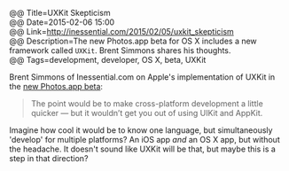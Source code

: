 @@ Title=UXKit Skepticism  
@@ Date=2015-02-06 15:00  
@@ Link=http://inessential.com/2015/02/05/uxkit_skepticism  
@@ Description=The new Photos.app beta for OS X includes a new framework called `UXKit`. Brent Simmons shares his thoughts.  
@@ Tags=development, developer, OS X, beta, UXKit  

Brent Simmons of Inessential.com on Apple's implementation of UXKit in the [new Photos.app beta][theverge]:
>The point would be to make cross-platform development a little quicker — but it wouldn’t get you out of using UIKit and AppKit.

Imagine how cool it would be to know one language, but simultaneously 'develop' for multiple platforms? An iOS app *and* an OS X app, but without the headache. It doesn't sound like UXKit will be that, but maybe this is a step in that direction?

[theverge]: http://www.theverge.com/2015/2/5/7979925/apple-photos-app-new-iphoto-hands-on-video